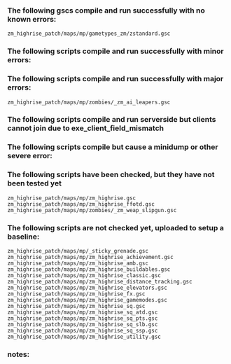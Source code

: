### The following gscs compile and run successfully with no known errors:
```
zm_highrise_patch/maps/mp/gametypes_zm/zstandard.gsc

```
### The following scripts compile and run successfully with minor errors:

### The following scripts compile and run successfully with major errors:
```
zm_highrise_patch/maps/mp/zombies/_zm_ai_leapers.gsc

```
### The following scripts compile and run serverside but clients cannot join due to exe_client_field_mismatch

### The following scripts compile but cause a minidump or other severe error:

### The following scripts have been checked, but they have not been tested yet
```
zm_highrise_patch/maps/mp/zm_highrise.gsc
zm_highrise_patch/maps/mp/zm_highrise_ffotd.gsc
zm_highrise_patch/maps/mp/zombies/_zm_weap_slipgun.gsc
```
### The following scripts are not checked yet, uploaded to setup a baseline:
```
zm_highrise_patch/maps/mp/_sticky_grenade.gsc
zm_highrise_patch/maps/mp/zm_highrise_achievement.gsc
zm_highrise_patch/maps/mp/zm_highrise_amb.gsc
zm_highrise_patch/maps/mp/zm_highrise_buildables.gsc
zm_highrise_patch/maps/mp/zm_highrise_classic.gsc
zm_highrise_patch/maps/mp/zm_highrise_distance_tracking.gsc
zm_highrise_patch/maps/mp/zm_highrise_elevators.gsc
zm_highrise_patch/maps/mp/zm_highrise_fx.gsc
zm_highrise_patch/maps/mp/zm_highrise_gamemodes.gsc
zm_highrise_patch/maps/mp/zm_highrise_sq.gsc
zm_highrise_patch/maps/mp/zm_highrise_sq_atd.gsc
zm_highrise_patch/maps/mp/zm_highrise_sq_pts.gsc
zm_highrise_patch/maps/mp/zm_highrise_sq_slb.gsc
zm_highrise_patch/maps/mp/zm_highrise_sq_ssp.gsc
zm_highrise_patch/maps/mp/zm_highrise_utility.gsc
```
### notes:


